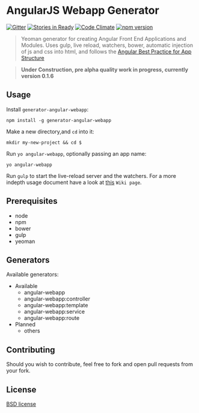 
# AngularJS Webapp Generator 
[![Gitter](https://badges.gitter.im/Join%20Chat.svg)](https://gitter.im/kosz/generator-angular-webapp?utm_source=badge&utm_medium=badge&utm_campaign=pr-badge&utm_content=badge) [![Stories in Ready](https://badge.waffle.io/kosz/generator-angular-webapp.png?label=ready&title=Ready)](https://waffle.io/kosz/generator-angular-webapp) [![Code Climate](https://codeclimate.com/github/kosz/generator-angular-webapp/badges/gpa.svg)](https://codeclimate.com/github/kosz/generator-angular-webapp) [![npm version](https://badge.fury.io/js/generator-angular-webapp.svg)](http://badge.fury.io/js/generator-angular-webapp) 
> Yeoman generator for creating Angular Front End Applications and Modules. Uses gulp, live reload, watchers, bower, automatic injection of js and css into html, and follows the [Angular Best Practice for App Structure](https://docs.google.com/document/d/1XXMvReO8-Awi1EZXAXS4PzDzdNvV6pGcuaF4Q9821Es/pub) 

> **Under Construction, pre alpha quality work in progress, currently version 0.1.6** 

## Usage

Install `generator-angular-webapp`:
```
npm install -g generator-angular-webapp
```

Make a new directory,and `cd` into it:
```
mkdir my-new-project && cd $
```

Run `yo angular-webapp`, optionally passing an app name:
```
yo angular-webapp
```

Run `gulp` to start the live-reload server and the watchers. For a more indepth usage document have a look at [this](https://github.com/kosz/generator-angular-webapp/wiki/Using-the-angular-webapp-generator) `Wiki page`.

## Prerequisites
* node
* npm
* bower
* gulp
* yeoman

## Generators

Available generators:

* Available
    - angular-webapp
    - angular-webapp:controller
    - angular-webapp:template
    - angular-webapp:service
    - angular-webapp:route
* Planned
    - others

## Contributing

Should you wish to contribute, feel free to fork and open pull requests from your fork.

## License

[BSD license](http://opensource.org/licenses/bsd-license.php)
